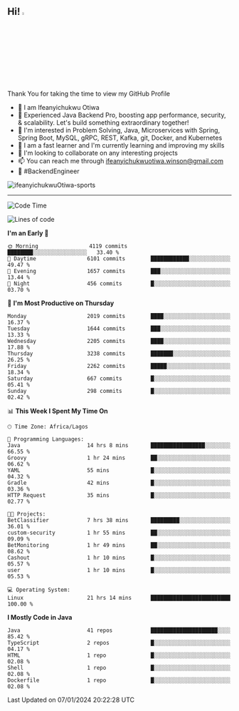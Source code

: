 <!-- BLOG-POST-LIST:START --><!-- BLOG-POST-LIST:END -->

## Hi! <img src="https://media.giphy.com/media/hvRJCLFzcasrR4ia7z/giphy.gif" width="4%"> 

Thank You for taking the time to view my GitHub Profile

- 👋 I am Ifeanyichukwu Otiwa
- 🚀 Experienced Java Backend Pro, boosting app performance, security, & scalability. Let's build something extraordinary together!
- 👀 I'm interested in Problem Solving, Java, Microservices with Spring, Spring Boot, MySQL, gRPC, REST, Kafka, git, Docker, and Kubernetes
- 🌱 I am a fast learner and I'm currently learning and improving my skills
- 💞️ I'm looking to collaborate on any interesting projects
- 📫 You can reach me through ifeanyichukwuotiwa.winson@gmail.com
- 🚀 #BackendEngineer

<p align="left" marginTop="10px"> <img src="https://komarev.com/ghpvc/?username=ifeanyichukwuOtiwa-sports&label=Profile%20views&color=0e75b6&style=for-the-badge" alt="ifeanyichukwuOtiwa-sports" /> </p>

***

<!--START_SECTION:waka-->
![Code Time](http://img.shields.io/badge/Code%20Time-2%2C084%20hrs%207%20mins-blue)

![Lines of code](https://img.shields.io/badge/From%20Hello%20World%20I%27ve%20Written-4.5%20million%20lines%20of%20code-blue)

**I'm an Early 🐤** 

```text
🌞 Morning                4119 commits        ████████░░░░░░░░░░░░░░░░░   33.40 % 
🌆 Daytime                6101 commits        ████████████░░░░░░░░░░░░░   49.47 % 
🌃 Evening                1657 commits        ███░░░░░░░░░░░░░░░░░░░░░░   13.44 % 
🌙 Night                  456 commits         █░░░░░░░░░░░░░░░░░░░░░░░░   03.70 % 
```
📅 **I'm Most Productive on Thursday** 

```text
Monday                   2019 commits        ████░░░░░░░░░░░░░░░░░░░░░   16.37 % 
Tuesday                  1644 commits        ███░░░░░░░░░░░░░░░░░░░░░░   13.33 % 
Wednesday                2205 commits        ████░░░░░░░░░░░░░░░░░░░░░   17.88 % 
Thursday                 3238 commits        ███████░░░░░░░░░░░░░░░░░░   26.25 % 
Friday                   2262 commits        █████░░░░░░░░░░░░░░░░░░░░   18.34 % 
Saturday                 667 commits         █░░░░░░░░░░░░░░░░░░░░░░░░   05.41 % 
Sunday                   298 commits         █░░░░░░░░░░░░░░░░░░░░░░░░   02.42 % 
```


📊 **This Week I Spent My Time On** 

```text
🕑︎ Time Zone: Africa/Lagos

💬 Programming Languages: 
Java                     14 hrs 8 mins       █████████████████░░░░░░░░   66.55 % 
Groovy                   1 hr 24 mins        ██░░░░░░░░░░░░░░░░░░░░░░░   06.62 % 
YAML                     55 mins             █░░░░░░░░░░░░░░░░░░░░░░░░   04.32 % 
Gradle                   42 mins             █░░░░░░░░░░░░░░░░░░░░░░░░   03.36 % 
HTTP Request             35 mins             █░░░░░░░░░░░░░░░░░░░░░░░░   02.77 % 

🐱‍💻 Projects: 
BetClassifier            7 hrs 38 mins       █████████░░░░░░░░░░░░░░░░   36.01 % 
custom-security          1 hr 55 mins        ██░░░░░░░░░░░░░░░░░░░░░░░   09.09 % 
BetMonitoring            1 hr 49 mins        ██░░░░░░░░░░░░░░░░░░░░░░░   08.62 % 
Cashout                  1 hr 10 mins        █░░░░░░░░░░░░░░░░░░░░░░░░   05.57 % 
user                     1 hr 10 mins        █░░░░░░░░░░░░░░░░░░░░░░░░   05.53 % 

💻 Operating System: 
Linux                    21 hrs 14 mins      █████████████████████████   100.00 % 
```

**I Mostly Code in Java** 

```text
Java                     41 repos            █████████████████████░░░░   85.42 % 
TypeScript               2 repos             █░░░░░░░░░░░░░░░░░░░░░░░░   04.17 % 
HTML                     1 repo              █░░░░░░░░░░░░░░░░░░░░░░░░   02.08 % 
Shell                    1 repo              █░░░░░░░░░░░░░░░░░░░░░░░░   02.08 % 
Dockerfile               1 repo              █░░░░░░░░░░░░░░░░░░░░░░░░   02.08 % 
```




 Last Updated on 07/01/2024 20:22:28 UTC
<!--END_SECTION:waka-->

<!--
<p align="center">
![trophy](https://github-profile-trophy.vercel.app/?username=ifeanyichukwuOtiwa-sports&theme=onedark) (https://github.com/ryo-ma/github-profile-trophy)
</p>
-->

<!---
ifeanyi-otiwa/ifeanyi-otiwa is a ✨ special ✨ repository because its `README.md` (this file) appears on your GitHub profile.
You can click the Preview link to take a look at your changes.
--->
